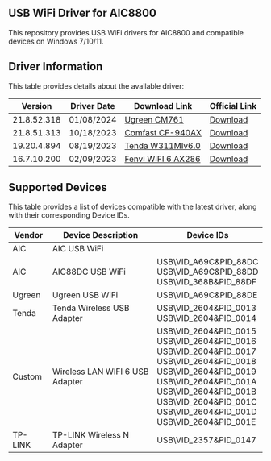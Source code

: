 ## USB WiFi Driver for AIC8800

This repository provides USB WiFi drivers for AIC8800 and compatible devices on Windows 7/10/11.

## Driver Information

This table provides details about the available driver:

| Version        | Driver Date | Download Link                                              | Official Link |
|----------------|--------------|--------------------------------------------------------------|--------------|
| 21.8.52.318     | 01/08/2024     | [Ugreen CM761](https://github.com/peckishrine/aic8800_windows_drivers/raw/main/AIC8800FC-CM761%E9%A9%B1%E5%8A%A8.zip) | [Download](https://download.lulian.cn/AIC8800FC-CM761%E9%A9%B1%E5%8A%A8.zip) |
| 21.8.51.313     | 10/18/2023     | [Comfast CF-940AX](https://github.com/peckishrine/aic8800_windows_drivers/raw/main/20231220091946673.zip) | [Download](https://en.comfast.com.cn/uploadfile/2023/1220/20231220091946673.zip) |
| 19.20.4.894     | 08/19/2023     | [Tenda W311MIv6.0](https://github.com/peckishrine/aic8800_windows_drivers/raw/main/Setup_W311MIV6.0_V1.0.0.8.zip) | [Download](https://down.tendacn.com/uploadfile/W311MI/Setup_W311MIV6.0_V1.0.0.8.zip) |
| 16.7.10.200     | 02/09/2023     | [Fenvi WIFI 6 AX286](https://github.com/peckishrine/aic8800_windows_drivers/raw/main/18286.rar) | [Download](https://download.fenvi.com/support/USB/18286.rar) |

## Supported Devices

This table provides a list of devices compatible with the latest driver, along with their corresponding Device IDs.

| Vendor | Device Description | Device IDs |
|---|---|---|
| AIC | AIC USB WiFi |  |
| AIC | AIC88DC USB WiFi | USB\VID_A69C&PID_88DC<br>USB\VID_A69C&PID_88DD<br>USB\VID_368B&PID_88DF |
| Ugreen | Ugreen USB WiFi | USB\VID_A69C&PID_88DE |
| Tenda | Tenda Wireless USB Adapter | USB\VID_2604&PID_0013<br>USB\VID_2604&PID_0014 |
| Custom | Wireless LAN WIFI 6 USB Adapter | USB\VID_2604&PID_0015<br>USB\VID_2604&PID_0016<br>USB\VID_2604&PID_0017<br>USB\VID_2604&PID_0018<br>USB\VID_2604&PID_0019<br>USB\VID_2604&PID_001A<br>USB\VID_2604&PID_001B<br>USB\VID_2604&PID_001C<br>USB\VID_2604&PID_001D<br>USB\VID_2604&PID_001E |
| TP-LINK | TP-LINK Wireless N Adapter | USB\VID_2357&PID_0147 |
